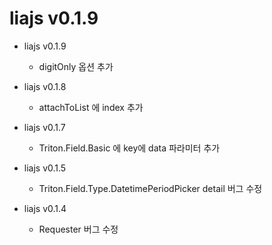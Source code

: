 # liajs v0.1.9

- liajs v0.1.9
  - digitOnly 옵션 추가

- liajs v0.1.8
  - attachToList 에 index 추가

- liajs v0.1.7
  - Triton.Field.Basic 에 key에 data 파라미터 추가

- liajs v0.1.5
  - Triton.Field.Type.DatetimePeriodPicker detail 버그 수정

- liajs v0.1.4
  - Requester 버그 수정